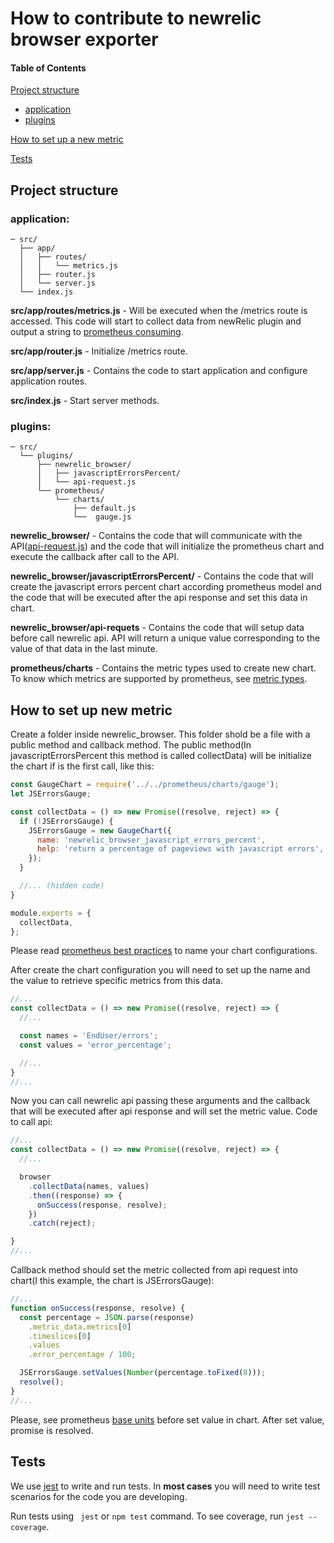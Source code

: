 # **How to contribute to newrelic browser exporter**

#### Table of Contents

[Project structure](#project-structure)
  * [application](#application)
  * [plugins](#plugins)

[How to set up a new metric](#How-to-set-up-new-metric)

[Tests](#tests)

## **Project structure**

### **application**:
```
─ src/
  ├── app/
  │   ├── routes/
  │   │   └── metrics.js
  │   ├── router.js
  │   └── server.js
  └── index.js
```

**src/app/routes/metrics.js** - Will be executed when the /metrics route is accessed. This code will start to collect data from newRelic plugin and output a string to [prometheus consuming](https://github.com/siimon/prom-client#register).

**src/app/router.js** - Initialize /metrics route.

**src/app/server.js** - Contains the code to start application and configure application routes.

**src/index.js** - Start server methods.

### **plugins**:
```
─ src/
  └── plugins/
      ├── newrelic_browser/
      │   ├── javascriptErrorsPercent/
      │   └── api-request.js
      └── prometheus/
          └── charts/
              ├── default.js
              └──  gauge.js
```

**newrelic_browser/** - Contains the code that will communicate with the API([api-request.js](https://github.com/ContaAzul/newrelic_browser_exporter/blob/master/src/plugins/newrelic_browser/api-request.js)) and the code that will initialize the prometheus chart and execute the callback after call to the API.

**newrelic_browser/javascriptErrorsPercent/** - Contains the code that will create the javascript errors percent chart according prometheus model and the code that will be executed after the api response and set this data in chart.

**newrelic_browser/api-requets** - Contains the code that will setup data before call newrelic api. API will return a unique value corresponding to the value of that data in the last minute.

**prometheus/charts** - Contains the metric types used to create new chart. To know which metrics are supported by prometheus, see [metric types](https://prometheus.io/docs/concepts/metric_types/).


## **How to set up new metric**

Create a folder inside newrelic_browser. This folder shold be a file with a public method and callback method. The public method(In javascriptErrorsPercent this method is called collectData) will be initialize the chart if is the first call, like this:

```js
const GaugeChart = require('../../prometheus/charts/gauge');
let JSErrorsGauge;

const collectData = () => new Promise((resolve, reject) => {
  if (!JSErrorsGauge) {
    JSErrorsGauge = new GaugeChart({
      name: 'newrelic_browser_javascript_errors_percent',
      help: 'return a percentage of pageviews with javascript errors',
    });
  }

  //... (hidden code)
}

module.exports = {
  collectData,
};
```
Please read [prometheus best practices](https://prometheus.io/docs/practices/naming/) to name your chart configurations.

After create the chart configuration you will need to set up the name and the value to retrieve specific metrics from this data.

```js
//...
const collectData = () => new Promise((resolve, reject) => {
  //...

  const names = 'EndUser/errors';
  const values = 'error_percentage';

  //...
}
//...
```

Now you can call newrelic api passing these arguments and the callback that will be executed after api response and will set the metric value.
Code to call api:

```js
//...
const collectData = () => new Promise((resolve, reject) => {
  //...

  browser
    .collectData(names, values)
    .then((response) => {
      onSuccess(response, resolve);
    })
    .catch(reject);

}
//...
```
Callback method should set the metric collected from api request into chart(I this example, the chart is JSErrorsGauge):

```js
//...
function onSuccess(response, resolve) {
  const percentage = JSON.parse(response)
    .metric_data.metrics[0]
    .timeslices[0]
    .values
    .error_percentage / 100;

  JSErrorsGauge.setValues(Number(percentage.toFixed(8)));
  resolve();
}
//...

```
Please, see prometheus [base units](https://prometheus.io/docs/practices/naming/#base-units) before set value in chart.
After set value, promise is resolved.

## **Tests**
We use [jest](https://jestjs.io/) to write and run tests.
In **most cases** you will need to write test scenarios for the code you are developing.

Run tests using ``` jest``` or ```npm test``` command. To see coverage, run ```jest --coverage```.


